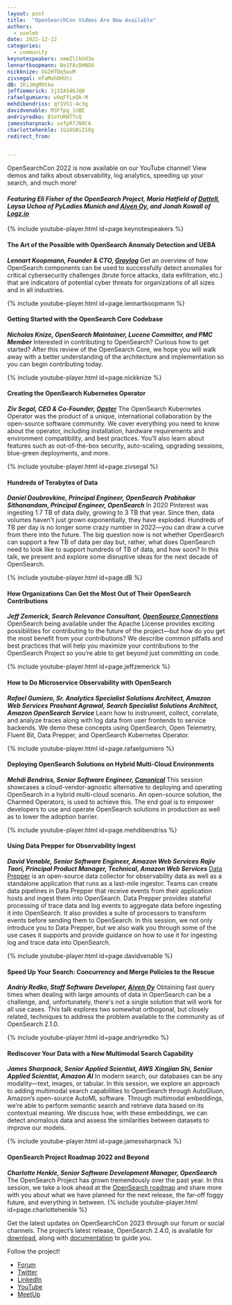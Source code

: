 ```yaml
---
layout: post
title:  "OpenSearchCon Videos Are Now Available"
authors: 
  - uselmh
date: 2022-12-12
categories:
  - community
keynotespeakers: nmmZlCkUd3o
lennartkoopmann: Be1FAcDHNO4
nickknize: OG2HTQq5wuM
zivsegal: eFaMahOHUtc
dB: IKiJHgM9tko
jeffzemerick: 3j3IA546JQ8
rafaelgumiero: w9qFfLeQk-M
mehdibendriss: qY1VS1-4c3g
davidvenable: M3Ffpg_1nBE
andriyredko: B1eYURNTTcQ
jamessharpnack: sefpRfJN9CA
charlottehenkle: IG16SNiIS0g
redirect_from: 


---
```


OpenSearchCon 2022 is now available on our YouTube channel! View demos and talks about observability, log analytics, speeding up your search, and much more!

#### *Featuring Eli Fisher of the OpenSearch Project, Maria Hatfield of [Dattell,](https://dattell.com/) Laysa Uchoa of PyLadies Munich and [Aiven Oy,](https://aiven.io/?utm_source=google&utm_medium=cpc&utm_campaign=brand_na_en_exact&utm_content=brand_aiven_rsa&creative=626514482537&keyword=aiven&matchtype=e&network=g&device=c&gclid=CjwKCAiAs8acBhA1EiwAgRFdw_0A2RdgQYKbJIt_VCp1rzA0oiF8CyZWbtv4iWbDladwXW6Rw7ayVxoCDL8QAvD_BwE) and Jonah Kowall of [Logz.io](http://logz.io/)*


{% include youtube-player.html id=page.keynotespeakers %}

#### The Art of the Possible with OpenSearch Anomaly Detection and UEBA

***Lennart Koopmann, Founder & CTO, [Graylog](https://go2.graylog.org/log-management-software-demo?utm_term=&utm_campaign=Log+Management+-+US&utm_source=adwords&utm_medium=ppc&hsa_acc=9866754960&hsa_cam=13518028295&hsa_grp=132171728321&hsa_ad=554069251894&hsa_src=g&hsa_tgt=dsa-1411071661663&hsa_kw=&hsa_mt=&hsa_net=adwords&hsa_ver=3&gclid=CjwKCAiAs8acBhA1EiwAgRFdw4QFQALq57ahCwLKC--FHAlp2Jft8U5V6mbS_Kjb6pI-fNJpzWwYRhoCFeMQAvD_BwE)***
Get an overview of how OpenSearch components can be used to successfully detect anomalies for critical cybersecurity challenges (brute force attacks, data exfiltration, etc.) that are indicators of potential cyber threats for organizations of all sizes and in all industries.



{% include youtube-player.html id=page.lennartkoopmann %}


#### Getting Started with the OpenSearch Core Codebase

***Nicholas Knize, OpenSearch Maintainer, Lucene Committer, and PMC Member***
Interested in contributing to OpenSearch? Curious how to get started? After this review of the OpenSearch Core, we hope you will walk away with a better understanding of the architecture and implementation so you can begin contributing today.


{% include youtube-player.html id=page.nickknize %}
#### Creating the OpenSearch Kubernetes Operator

***Ziv Segal, CEO & Co-Founder, [Opster](https://opster.com/)***
The OpenSearch Kubernetes Operator was the product of a unique, international collaboration by the open-source software community. We cover everything you need to know about the operator, including installation, hardware requirements and environment compatibility, and best practices. You’ll also learn about features such as out-of-the-box security, auto-scaling, upgrading sessions, blue-green deployments, and more.


{% include youtube-player.html id=page.zivsegal %}

#### Hundreds of Terabytes of Data

***Daniel Doubrovkine, Principal Engineer, OpenSearch***
***Prabhakar Sithanandam, Principal Engineer, OpenSearch***
In 2020 Pinterest was ingesting 1.7 TB of data daily, growing to 3 TB that year. Since then, data volumes haven't just grown exponentially, they have exploded. Hundreds of TB per day is no longer some crazy number in 2022—you can draw a curve from there into the future. The big question now is not whether OpenSearch can support a few TB of data per day but, rather, what does OpenSearch need to look like to support hundreds of TB of data, and how soon? In this talk, we present and explore some disruptive ideas for the next decade of OpenSearch.

{% include youtube-player.html id=page.dB %}

#### How Organizations Can Get the Most Out of Their OpenSearch Contributions 

***Jeff Zemerick, Search Relevance Consultant, [OpenSource Connections](https://opensourceconnections.com/)***
OpenSearch being available under the Apache License provides exciting possibilities for contributing to the future of the project—but how do you get the most benefit from your contributions? We describe common pitfalls and best practices that will help you maximize your contributions to the OpenSearch Project so you’re able to get beyond just committing on code.

{% include youtube-player.html id=page.jeffzemerick %}

#### How to Do Microservice Observability with OpenSearch

***Rafael Gumiero, Sr. Analytics Specialist Solutions Architect, Amazon Web Services***
***Prashant Agrawal, Search Specialist Solutions Architect, Amazon OpenSearch Service***
Learn how to instrument, collect, correlate, and analyze traces along with log data from user frontends to service backends. We demo these concepts using OpenSearch, Open Telemetry, Fluent Bit, Data Prepper, and OpenSearch Kubernetes Operator.


{% include youtube-player.html id=page.rafaelgumiero %}


#### Deploying OpenSearch Solutions on Hybrid Multi-Cloud Environments

***Mehdi Bendriss, Senior Software Engineer, [Canonical](https://canonical.com/)***
This session showcases a cloud-vendor-agnostic alternative to deploying and operating OpenSearch in a hybrid multi-cloud scenario. An open-source solution, the Charmed Operators, is used to achieve this. The end goal is to empower developers to use and operate OpenSearch solutions in production as well as to lower the adoption barrier.


{% include youtube-player.html id=page.mehdibendriss %}

#### Using Data Prepper for Observability Ingest

***David Venable, Senior Software Engineer, Amazon Web Services***
***Rajiv Taori, Principal Product Manager, Technical, Amazon Web Services***
[Data Prepper](https://opensearch.org/docs/1.2/clients/data-prepper/index/) is an open-source data collector for observability data as well as a standalone application that runs as a last-mile ingestor. Teams can create data pipelines in Data Prepper that receive events from their application hosts and ingest them into OpenSearch. Data Prepper provides stateful processing of trace data and log events to aggregate data before ingesting it into OpenSearch. It also provides a suite of processors to transform events before sending them to OpenSearch. In this session, we not only introduce you to Data Prepper, but we also walk you through some of the use cases it supports and provide guidance on how to use it for ingesting log and trace data into OpenSearch.

{% include youtube-player.html id=page.davidvenable %}


#### Speed Up Your Search: Concurrency and Merge Policies to the Rescue

***Andriy Redko, Staff Software Developer, [Aiven Oy](https://aiven.io/?utm_source=google&utm_medium=cpc&utm_campaign=brand_na_en_exact&utm_content=brand_aiven_rsa&creative=626514482537&keyword=aiven&matchtype=e&network=g&device=c&gclid=CjwKCAiAs8acBhA1EiwAgRFdw-V7tRj4vEJMw-YRM6XEI5ptQIsBafaZUAKFKPDrtj-QyuU3Qyz6txoCw1cQAvD_BwE)***
Obtaining fast query times when dealing with large amounts of data in OpenSearch can be a challenge, and, unfortunately, there's not a single solution that will work for all use cases. This talk explores two somewhat orthogonal, but closely related, techniques to address the problem available to the community as of OpenSearch 2.1.0.

{% include youtube-player.html id=page.andriyredko %}

#### Rediscover Your Data with a New Multimodal Search Capability

***James Sharpnack, Senior Applied Scientist, AWS***
***Xingjian Shi, Senior Applied Scientist, Amazon AI***
In modern search, our databases can be any modality—text, images, or tabular. In this session, we explore an approach to adding multimodal search capabilities to OpenSearch through AutoGluon, Amazon’s open-source AutoML software. Through multimodal embeddings, we’re able to perform semantic search and retrieve data based on its contextual meaning. We discuss how, with these embeddings, we can detect anomalous data and assess the similarities between datasets to improve our models.

{% include youtube-player.html id=page.jamessharpnack %}


#### OpenSearch Project Roadmap 2022 and Beyond

***Charlotte Henkle, Senior Software Development Manager, OpenSearch***
The OpenSearch Project has grown tremendously over the past year. In this session, we take a look ahead at the [OpenSearch roadmap](https://github.com/orgs/opensearch-project/projects/1) and share more with you about what we have planned for the next release, the far-off foggy future, and everything in between. 
{% include youtube-player.html id=page.charlottehenkle %}

Get the latest updates on OpenSearchCon 2023 through our forum or social channels. The project’s latest release, OpenSearch 2.4.0, is available for [download](https://opensearch.org/downloads.html), along with [documentation](https://opensearch.org/docs/latest/) to guide you. 

Follow the project!
- [Forum](https://forum.opensearch.org/)
- [Twitter](https://twitter.com/OpenSearchProj)
- [LinkedIn](https://www.linkedin.com/company/opensearch-project)
- [YouTube](https://www.youtube.com/@OpenSearchProject)
- [MeetUp](https://www.meetup.com/opensearch/)
